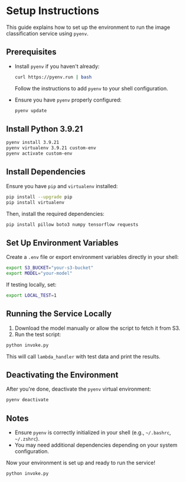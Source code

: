 # Setup Instructions

This guide explains how to set up the environment to run the image classification service using `pyenv`.

## Prerequisites

- Install `pyenv` if you haven't already:  
  ```sh
  curl https://pyenv.run | bash
  ```
  Follow the instructions to add `pyenv` to your shell configuration.
  
- Ensure you have `pyenv` properly configured:
  ```sh
  pyenv update
  ```

## Install Python 3.9.21

```sh
pyenv install 3.9.21
pyenv virtualenv 3.9.21 custom-env
pyenv activate custom-env
```

## Install Dependencies

Ensure you have `pip` and `virtualenv` installed:

```sh
pip install --upgrade pip
pip install virtualenv
```

Then, install the required dependencies:

```sh
pip install pillow boto3 numpy tensorflow requests
```

## Set Up Environment Variables

Create a `.env` file or export environment variables directly in your shell:

```sh
export S3_BUCKET="your-s3-bucket"
export MODEL="your-model"
```

If testing locally, set:

```sh
export LOCAL_TEST=1
```

## Running the Service Locally

1. Download the model manually or allow the script to fetch it from S3.
2. Run the test script:

```sh
python invoke.py
```

This will call `lambda_handler` with test data and print the results.

## Deactivating the Environment

After you're done, deactivate the `pyenv` virtual environment:

```sh
pyenv deactivate
```

## Notes

- Ensure `pyenv` is correctly initialized in your shell (e.g., `~/.bashrc`, `~/.zshrc`).
- You may need additional dependencies depending on your system configuration.

Now your environment is set up and ready to run the service!

```
python invoke.py
```